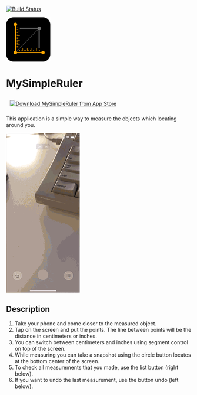 [![Build Status](https://travis-ci.com/maxkalik/SimpleRulerApp.svg?branch=master)](https://travis-ci.com/maxkalik/SimpleRulerApp)

![MySimpleRuler](app-icon.png)

# MySimpleRuler

<a href="https://apps.apple.com/app/mysimpleruler/id1559398756"><img style="height: 54px; width: auto; padding: 10px" height="54px" src="https://www.worddeposit.com/images/Download_on_the_App_Store_Badge_US-UK_RGB_blk.svg" alt="Download MySimpleRuler from App Store"></a>

This application is a simple way to measure the objects which locating around you.

![MySimpleRuler](video.gif)

## Description

1. Take your phone and come closer to the measured object.
2. Tap on the screen and put the points. The line between points will be the distance in centimeters or inches.
3. You can switch between centimeters and inches using segment control on top of the screen.
4. While measuring you can take a snapshot using the circle button locates at the bottom center of the screen.
5. To check all measurements that you made, use the list button (right below).
6. If you want to undo the last measurement, use the button undo (left below).
